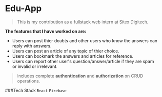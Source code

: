 # Edu-App

> This is my contribution as a fullstack web intern at Sitex Digitech.

**The features that I have worked on are:**

- Users can post thier doubts and other users who know the answers can reply with answers.
- Users can post an article of any topic of thier choice.
- Users can bookmark the answers and articles for reference.
- Users can report other user's question/answer/article if they are spam or invalid or irrelevant.

> Includes complete **authentication** and **authorization** on CRUD operations.

###Tech Stack
`React` `Firebase`
